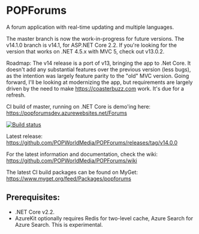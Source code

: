 POPForums
=========

A forum application with real-time updating and multiple languages.

The master branch is now the work-in-progress for future versions. The v14.1.0 branch is v14.1, for ASP.NET Core 2.2. If you're looking for the version that works on .NET 4.5.x with MVC 5, check out v13.0.2.

Roadmap:
The v14 release is a port of v13, bringing the app to .Net Core. It doesn't add any substantial features over the previous version (less bugs), as the intention was largely feature parity to the "old" MVC version. Going forward, I'll be looking at modernizing the app, but requirements are largely driven by the need to make https://coasterbuzz.com work. It's due for a refresh.

CI build of master, running on .NET Core is demo'ing here:
https://popforumsdev.azurewebsites.net/Forums

[![Build status](https://popw.visualstudio.com/POP%20Forums/_apis/build/status/popforumsdev)](https://popw.visualstudio.com/POP%20Forums/_build/latest?definitionId=2)

Latest release:
https://github.com/POPWorldMedia/POPForums/releases/tag/v14.0.0

For the latest information and documentation, check the wiki:
https://github.com/POPWorldMedia/POPForums/wiki

The latest CI build packages can be found on MyGet:
https://www.myget.org/feed/Packages/popforums

## Prerequisites:
* .NET Core v2.2.
* AzureKit optionally requires Redis for two-level cache, Azure Search for Azure Search. This is experimental.
